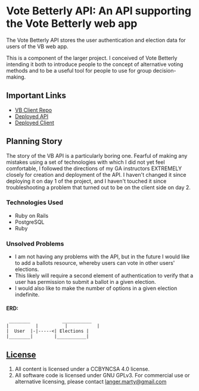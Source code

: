 # Vote Betterly API: An API supporting the Vote Betterly web app

The Vote Betterly API stores the user authentication and election data for users
of the VB web app.

This is a component of the larger project. I conceived of Vote Betterly
intending it both to introduce people to the concept of alternative voting
methods and to be a useful tool for people to use for group decision-making.

## Important Links

- [VB Client Repo](https://github.com/martylanger/ballots-client)
- [Deployed API](https://rocky-lake-61968.herokuapp.com/elections)
- [Deployed Client](https://martylanger.github.io/ballots-client/)


## Planning Story

The story of the VB API is a particularly boring one. Fearful of making any mistakes using a set of technologies with which I did not yet feel comfortable, I followed the directions of my GA instructors EXTREMELY closely for creation and deployment of the API. I haven't changed it since deploying it on day 1 of the project, and I haven't touched it since troubleshooting a problem that turned out to be on the client side on day 2.

### Technologies Used

- Ruby on Rails
- PostgreSQL
- Ruby

### Unsolved Problems

- I am not having any problems with the API, but in the future I would like to add a ballots resource, whereby users can vote in other users' elections.
- This likely will require a second element of authentication to verify that a user has permission to submit a ballot in a given election.
- I would also like to make the number of options in a given election indefinite.

#### ERD:
```
 ________	         ___________
|	       |	      |	          |
|  User  |-|-----<| Elections |
|________|	      |___________|

```

## [License](LICENSE)

1.  All content is licensed under a CC­BY­NC­SA 4.0 license.
1.  All software code is licensed under GNU GPLv3. For commercial use or
    alternative licensing, please contact langer.marty@gmail.com
